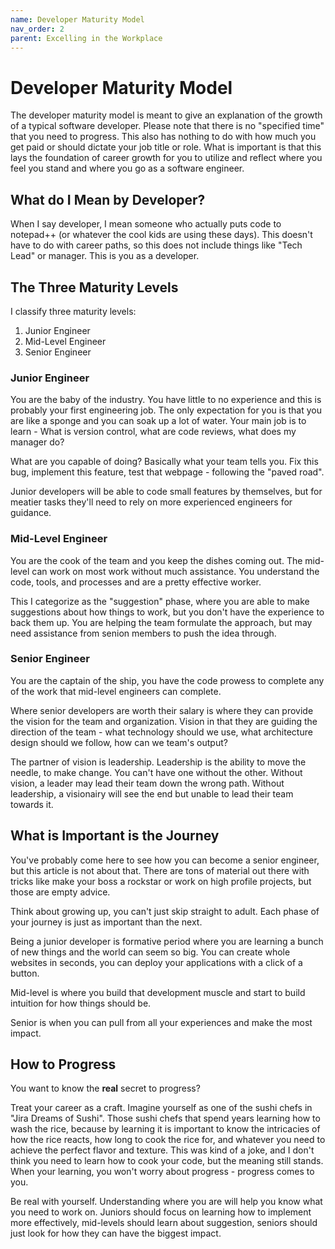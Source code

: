 ```yaml
---
name: Developer Maturity Model
nav_order: 2
parent: Excelling in the Workplace
---
```


# Developer Maturity Model

The developer maturity model is meant to give an explanation of the growth of a typical software developer. Please note that there is no "specified time" that you need to progress.  This also has nothing to do with how much you get paid or should dictate your job title or role. What is important is that this lays the foundation of career growth for you to utilize and reflect where you feel you stand and where you go as a software engineer.

## What do I Mean by Developer?

When I say developer, I mean someone who actually puts code to notepad++ (or whatever the cool kids are using these days). This doesn't have to do with career paths, so this does not include things like "Tech Lead" or manager. This is you as a developer.

## The Three Maturity Levels

I classify three maturity levels:
1. Junior Engineer
2. Mid-Level Engineer
3. Senior Engineer

### Junior Engineer

You are the baby of the industry. You have little to no experience and this is probably your first engineering job. The only expectation for you is that you are like a sponge and you can soak up a lot of water. Your main job is to learn - What is version control, what are code reviews, what does my manager do?

What are you capable of doing? Basically what your team tells you. Fix this bug, implement this feature, test that webpage - following the "paved road".

Junior developers will be able to code small features by themselves, but for meatier tasks they'll need to rely on more experienced engineers for guidance.

### Mid-Level Engineer

You are the cook of the team and you keep the dishes coming out. The mid-level can work on most work without much assistance. You understand the code, tools, and processes and are a pretty effective worker.

This I categorize as the "suggestion" phase, where you are able to make suggestions about how things to work, but you don't have the experience to back them up. You are helping the team formulate the approach, but may need assistance from senion members to push the idea through.

### Senior Engineer

You are the captain of the ship, you have the code prowess to complete any of the work that mid-level engineers can complete.

Where senior developers are worth their salary is where they can provide the vision for the team and organization. Vision in that they are guiding the direction of the team - what technology should we use, what architecture design should we follow, how can we team's output?

The partner of vision is leadership. Leadership is the ability to move the needle, to make change. You can't have one without the other. Without vision, a leader may lead their team down the wrong path. Without leadership, a visionairy will see the end but unable to lead their team towards it.

## What is Important is the Journey

You've probably come here to see how you can become a senior engineer, but this article is not about that. There are tons of material out there with tricks like make your boss a rockstar or work on high profile projects, but those are empty advice.

Think about growing up, you can't just skip straight to adult. Each phase of your journey is just as important than the next.

Being a junior developer is formative period where you are learning a bunch of new things and the world can seem so big. You can create whole websites in seconds, you can deploy your applications with a click of a button.

Mid-level is where you build that development muscle and start to build intuition for how things should be.

Senior is when you can pull from all your experiences and make the most impact.

## How to Progress

You want to know the __real__ secret to progress?

Treat your career as a craft. Imagine yourself as one of the sushi chefs in "Jira Dreams of Sushi". Those sushi chefs that spend years learning how to wash the rice, because by learning it is important to know the intricacies of how the rice reacts, how long to cook the rice for, and whatever you need to achieve the perfect flavor and texture. This was kind of a joke, and I don't think you need to learn how to cook your code, but the meaning still stands. When your learning, you won't worry about progress - progress comes to you.

Be real with yourself. Understanding where you are will help you know what you need to work on. Juniors should focus on learning how to implement more effectively, mid-levels should learn about suggestion, seniors should just look for how they can have the biggest impact.
